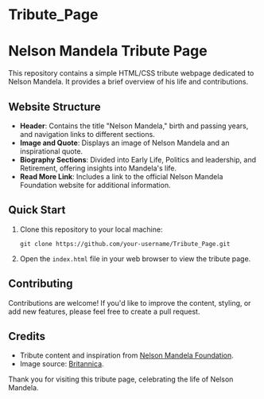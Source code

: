 # Tribute_Page
# Nelson Mandela Tribute Page

This repository contains a simple HTML/CSS tribute webpage dedicated to Nelson Mandela. It provides a brief overview of his life and contributions.

## Website Structure

- **Header**: Contains the title "Nelson Mandela," birth and passing years, and navigation links to different sections.
- **Image and Quote**: Displays an image of Nelson Mandela and an inspirational quote.
- **Biography Sections**: Divided into Early Life, Politics and leadership, and Retirement, offering insights into Mandela's life.
- **Read More Link**: Includes a link to the official Nelson Mandela Foundation website for additional information.

## Quick Start

1. Clone this repository to your local machine:
   ```
   git clone https://github.com/your-username/Tribute_Page.git
   ```

2. Open the `index.html` file in your web browser to view the tribute page.

## Contributing

Contributions are welcome! If you'd like to improve the content, styling, or add new features, please feel free to create a pull request.

## Credits

- Tribute content and inspiration from [Nelson Mandela Foundation](https://www.nelsonmandela.org/content/page/biography).
- Image source: [Britannica](https://cdn.britannica.com/93/173193-131-3EE3B458/Nelson-Mandela-South-African.jpg).

Thank you for visiting this tribute page, celebrating the life of Nelson Mandela.
